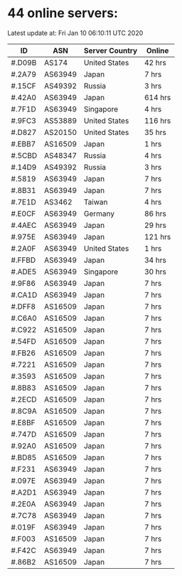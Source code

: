 # 44 online servers:

Latest update at: Fri Jan 10 06:10:11 UTC 2020

| ID | ASN | Server Country | Online |
| -- | --- | -------------- | ------ |
| #.D09B | AS174 | United States | 42 hrs |
| #.2A79 | AS63949 | Japan | 7 hrs |
| #.15CF | AS49392 | Russia | 3 hrs |
| #.42A0 | AS63949 | Japan | 614 hrs |
| #.7F1D | AS63949 | Singapore | 4 hrs |
| #.9FC3 | AS53889 | United States | 116 hrs |
| #.D827 | AS20150 | United States | 35 hrs |
| #.EBB7 | AS16509 | Japan | 1 hrs |
| #.5CBD | AS48347 | Russia | 4 hrs |
| #.14D9 | AS49392 | Russia | 3 hrs |
| #.5819 | AS63949 | Japan | 7 hrs |
| #.8B31 | AS63949 | Japan | 7 hrs |
| #.7E1D | AS3462 | Taiwan | 4 hrs |
| #.E0CF | AS63949 | Germany | 86 hrs |
| #.4AEC | AS63949 | Japan | 29 hrs |
| #.975E | AS63949 | Japan | 121 hrs |
| #.2A0F | AS63949 | United States | 1 hrs |
| #.FFBD | AS63949 | Japan | 34 hrs |
| #.ADE5 | AS63949 | Singapore | 30 hrs |
| #.9F86 | AS63949 | Japan | 7 hrs |
| #.CA1D | AS63949 | Japan | 7 hrs |
| #.DFF8 | AS16509 | Japan | 7 hrs |
| #.C6A0 | AS16509 | Japan | 7 hrs |
| #.C922 | AS16509 | Japan | 7 hrs |
| #.54FD | AS16509 | Japan | 7 hrs |
| #.FB26 | AS16509 | Japan | 7 hrs |
| #.7221 | AS16509 | Japan | 7 hrs |
| #.3593 | AS16509 | Japan | 7 hrs |
| #.8B83 | AS16509 | Japan | 7 hrs |
| #.2ECD | AS16509 | Japan | 7 hrs |
| #.8C9A | AS16509 | Japan | 7 hrs |
| #.E8BF | AS16509 | Japan | 7 hrs |
| #.747D | AS16509 | Japan | 7 hrs |
| #.92A0 | AS16509 | Japan | 7 hrs |
| #.BD85 | AS16509 | Japan | 7 hrs |
| #.F231 | AS63949 | Japan | 7 hrs |
| #.097E | AS63949 | Japan | 7 hrs |
| #.A2D1 | AS63949 | Japan | 7 hrs |
| #.2E0A | AS63949 | Japan | 7 hrs |
| #.7C78 | AS63949 | Japan | 7 hrs |
| #.019F | AS63949 | Japan | 7 hrs |
| #.F003 | AS16509 | Japan | 7 hrs |
| #.F42C | AS63949 | Japan | 7 hrs |
| #.86B2 | AS16509 | Japan | 7 hrs |

